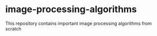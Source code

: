 # image-processing-algorithms
This repository contains important image processing algorithms from scratch 
